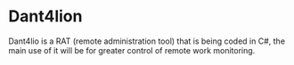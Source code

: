 # Dant4lion

Dant4lio is a RAT (remote administration tool) that is being coded in C#, the main use of it will be for greater control of remote work monitoring.
